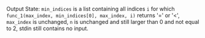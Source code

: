 Output State: `min_indices` is a list containing all indices `i` for which `func_1(max_index, min_indices[0], max_index, i)` returns '=' or '<', `max_index` is unchanged, `n` is unchanged and still larger than 0 and not equal to 2, stdin still contains no input.